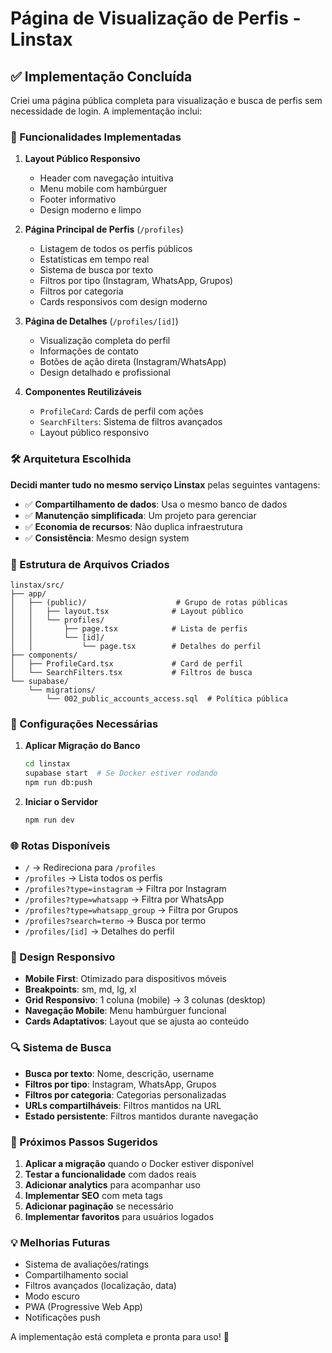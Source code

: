 # Página de Visualização de Perfis - Linstax

## ✅ Implementação Concluída

Criei uma página pública completa para visualização e busca de perfis sem necessidade de login. A implementação inclui:

### 🎯 Funcionalidades Implementadas

1. **Layout Público Responsivo**
   - Header com navegação intuitiva
   - Menu mobile com hambúrguer
   - Footer informativo
   - Design moderno e limpo

2. **Página Principal de Perfis** (`/profiles`)
   - Listagem de todos os perfis públicos
   - Estatísticas em tempo real
   - Sistema de busca por texto
   - Filtros por tipo (Instagram, WhatsApp, Grupos)
   - Filtros por categoria
   - Cards responsivos com design moderno

3. **Página de Detalhes** (`/profiles/[id]`)
   - Visualização completa do perfil
   - Informações de contato
   - Botões de ação direta (Instagram/WhatsApp)
   - Design detalhado e profissional

4. **Componentes Reutilizáveis**
   - `ProfileCard`: Cards de perfil com ações
   - `SearchFilters`: Sistema de filtros avançados
   - Layout público responsivo

### 🛠️ Arquitetura Escolhida

**Decidi manter tudo no mesmo serviço Linstax** pelas seguintes vantagens:

- ✅ **Compartilhamento de dados**: Usa o mesmo banco de dados
- ✅ **Manutenção simplificada**: Um projeto para gerenciar
- ✅ **Economia de recursos**: Não duplica infraestrutura
- ✅ **Consistência**: Mesmo design system

### 📁 Estrutura de Arquivos Criados

```
linstax/src/
├── app/
│   ├── (public)/                    # Grupo de rotas públicas
│   │   ├── layout.tsx              # Layout público
│   │   └── profiles/
│   │       ├── page.tsx            # Lista de perfis
│   │       └── [id]/
│   │           └── page.tsx        # Detalhes do perfil
├── components/
│   ├── ProfileCard.tsx             # Card de perfil
│   └── SearchFilters.tsx           # Filtros de busca
└── supabase/
    └── migrations/
        └── 002_public_accounts_access.sql  # Política pública
```

### 🔧 Configurações Necessárias

1. **Aplicar Migração do Banco**
   ```bash
   cd linstax
   supabase start  # Se Docker estiver rodando
   npm run db:push
   ```

2. **Iniciar o Servidor**
   ```bash
   npm run dev
   ```

### 🌐 Rotas Disponíveis

- `/` → Redireciona para `/profiles`
- `/profiles` → Lista todos os perfis
- `/profiles?type=instagram` → Filtra por Instagram
- `/profiles?type=whatsapp` → Filtra por WhatsApp
- `/profiles?type=whatsapp_group` → Filtra por Grupos
- `/profiles?search=termo` → Busca por termo
- `/profiles/[id]` → Detalhes do perfil

### 🎨 Design Responsivo

- **Mobile First**: Otimizado para dispositivos móveis
- **Breakpoints**: sm, md, lg, xl
- **Grid Responsivo**: 1 coluna (mobile) → 3 colunas (desktop)
- **Navegação Mobile**: Menu hambúrguer funcional
- **Cards Adaptativos**: Layout que se ajusta ao conteúdo

### 🔍 Sistema de Busca

- **Busca por texto**: Nome, descrição, username
- **Filtros por tipo**: Instagram, WhatsApp, Grupos
- **Filtros por categoria**: Categorias personalizadas
- **URLs compartilháveis**: Filtros mantidos na URL
- **Estado persistente**: Filtros mantidos durante navegação

### 🚀 Próximos Passos Sugeridos

1. **Aplicar a migração** quando o Docker estiver disponível
2. **Testar a funcionalidade** com dados reais
3. **Adicionar analytics** para acompanhar uso
4. **Implementar SEO** com meta tags
5. **Adicionar paginação** se necessário
6. **Implementar favoritos** para usuários logados

### 💡 Melhorias Futuras

- Sistema de avaliações/ratings
- Compartilhamento social
- Filtros avançados (localização, data)
- Modo escuro
- PWA (Progressive Web App)
- Notificações push

A implementação está completa e pronta para uso! 🎉
